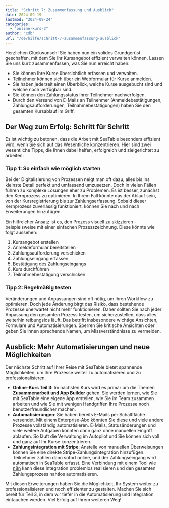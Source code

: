```yaml
---
title: "Schritt 7: Zusammenfassung und Ausblick"
date: 2024-09-19
lastmod: "2024-09-24"
categories: 
  - "online-kurs-2"
author: "cdb"
url: "/de/hilfe/schritt-7-zusammenfassung-ausblick"
---
```


Herzlichen Glückwunsch! Sie haben nun ein solides Grundgerüst geschaffen, mit dem Sie Ihr Kursangebot effizient verwalten können. Lassen Sie uns kurz zusammenfassen, was Sie nun erreicht haben:

- Sie können Ihre Kurse übersichtlich erfassen und verwalten.
- Teilnehmer können sich über ein Webformular für Kurse anmelden.
- Sie haben jederzeit einen Überblick, welche Kurse ausgebucht sind und welche noch verfügbar sind.
- Sie können den Zahlungsstatus Ihrer Teilnehmer nachverfolgen.
- Durch den Versand von E-Mails an Teilnehmer (Anmeldebestätigungen, Zahlungsaufforderungen, Teilnahmebestätigungen) haben Sie den gesamten Kursablauf im Griff.

## Der Weg zum Erfolg: Schritt für Schritt

Es ist wichtig zu betonen, dass die Arbeit mit SeaTable besonders effizient wird, wenn Sie sich auf das Wesentliche konzentrieren. Hier sind zwei wesentliche Tipps, die Ihnen dabei helfen, erfolgreich und zielgerichtet zu arbeiten:

### Tipp 1: So einfach wie möglich starten

Bei der Digitalisierung von Prozessen neigt man oft dazu, alles bis ins kleinste Detail perfekt und umfassend umzusetzen. Doch in vielen Fällen führen zu komplexe Lösungen eher zu Problemen. Es ist besser, zunächst den Kernprozess zu optimieren. In Ihrem Fall könnte das der Ablauf sein, von der Kursregistrierung bis zur Zahlungserfassung. Sobald dieser Kernprozess zuverlässig funktioniert, können Sie nach und nach Erweiterungen hinzufügen.

Ein hilfreicher Ansatz ist es, den Prozess visuell zu skizzieren – beispielsweise mit einer einfachen Prozesszeichnung. Diese könnte wie folgt aussehen:

1. Kursangebot erstellen
2. Anmeldeformular bereitstellen
3. Zahlungsaufforderung verschicken
4. Zahlungseingang erfassen
5. Bestätigung des Zahlungseingangs
6. Kurs durchführen
7. Teilnahmebestätigung verschicken

### Tipp 2: Regelmäßig testen

Veränderungen und Anpassungen sind oft nötig, um Ihren Workflow zu optimieren. Doch jede Änderung birgt das Risiko, dass bestehende Prozesse unerwartet nicht mehr funktionieren. Daher sollten Sie nach jeder Anpassung den gesamten Prozess testen, um sicherzustellen, dass alles weiterhin reibungslos läuft. Das betrifft insbesondere wichtige Ansichten, Formulare und Automatisierungen. Sperren Sie kritische Ansichten oder geben Sie ihnen sprechende Namen, um Missverständnisse zu vermeiden.

## Ausblick: Mehr Automatisierungen und neue Möglichkeiten

Der nächste Schritt auf Ihrer Reise mit SeaTable bietet spannende Möglichkeiten, um Ihre Prozesse weiter zu automatisieren und zu professionalisieren.

- **Online-Kurs Teil 3**: Im nächsten Kurs wird es primär um die Themen **Zusammenarbeit und App Builder** gehen. Sie werden lernen, wie Sie mit SeaTable eine eigene App erstellen, wie Sie im Team zusammen arbeiten und wie Sie mit wenigen Handgriffen Ihre Prozesse noch benutzerfreundlicher machen.
- **Automatisierungen**: Sie haben bereits E-Mails per Schaltfläche versendet. Mit einem Enterprise-Abo könnten Sie diese und viele andere Prozesse vollständig automatisieren. E-Mails, Statusänderungen und viele weitere Aufgaben könnten dann ganz ohne manuellen Eingriff ablaufen. So läuft die Verwaltung im Autopilot und Sie können sich voll und ganz auf Ihr Kurse konzentrieren.
- **Zahlungsintegration mit Stripe**: Anstelle von manuellen Überweisungen können Sie eine direkte Stripe-Zahlungsintegration hinzufügen. Teilnehmer zahlen dann sofort online, und der Zahlungseingang wird automatisch in SeaTable erfasst. Eine Verbindung mit einem Tool wie [n8n](https://n8n.io) kann diese Integration problemlos realisieren und den gesamten Zahlungsprozess nahtlos automatisieren.

Mit diesen Erweiterungen haben Sie die Möglichkeit, Ihr System weiter zu professionalisieren und noch effizienter zu gestalten. Machen Sie sich bereit für Teil 3, in dem wir tiefer in die Automatisierung und Integration eintauchen werden. Viel Erfolg auf Ihrem weiteren Weg!
